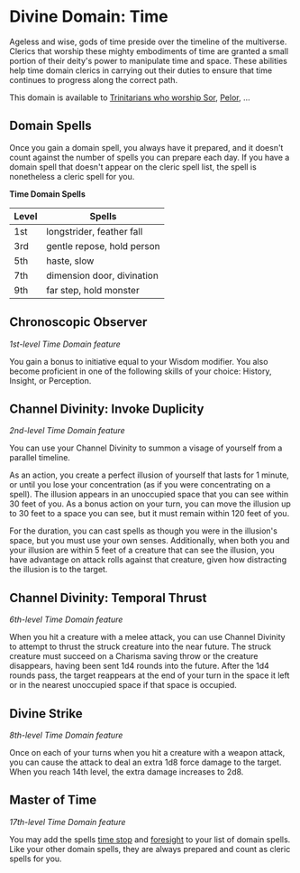 # Divine Domain: Time
Ageless and wise, gods of time preside over the timeline of the multiverse. Clerics that worship these mighty embodiments of time are granted a small portion of their deity's power to manipulate time and space. These abilities help time domain clerics in carrying out their duties to ensure that time continues to progress along the correct path.

This domain is available to [Trinitarians who worship Sor](../../Religions/Trinitarian.md#sor), [Pelor](../../Religions/Pantheon/Pelor.md), ...

## Domain Spells
Once you gain a domain spell, you always have it prepared, and it doesn't count against the number of spells you can prepare each day. If you have a domain spell that doesn't appear on the cleric spell list, the spell is nonetheless a cleric spell for you.

**Time Domain Spells**

Level|Spells
-----|------
1st  | longstrider, feather fall
3rd  | gentle repose, hold person
5th  | haste, slow
7th  | dimension door, divination
9th  | far step, hold monster

## Chronoscopic Observer
*1st-level Time Domain feature*

You gain a bonus to initiative equal to your Wisdom modifier. You also become proficient in one of the following skills of your choice: History, Insight, or Perception.

## Channel Divinity: Invoke Duplicity
*2nd-level Time Domain feature*

You can use your Channel Divinity to summon a visage of yourself from a parallel timeline.

As an action, you create a perfect illusion of yourself that lasts for 1 minute, or until you lose your concentration (as if you were concentrating on a spell). The illusion appears in an unoccupied space that you can see within 30 feet of you. As a bonus action on your turn, you can move the illusion up to 30 feet to a space you can see, but it must remain within 120 feet of you.

For the duration, you can cast spells as though you were in the illusion's space, but you must use your own senses. Additionally, when both you and your illusion are within 5 feet of a creature that can see the illusion, you have advantage on attack rolls against that creature, given how distracting the illusion is to the target.

## Channel Divinity: Temporal Thrust
*6th-level Time Domain feature*

When you hit a creature with a melee attack, you can use Channel Divinity to attempt to thrust the struck creature into the near future. The struck creature must succeed on a Charisma saving throw or the creature disappears, having been sent 1d4 rounds into the future. After the 1d4 rounds pass, the target reappears at the end of your turn in the space it left or in the nearest unoccupied space if that space is occupied.

## Divine Strike
*8th-level Time Domain feature*

Once on each of your turns when you hit a creature with a weapon attack, you can cause the attack to deal an extra 1d8 force damage to the target. When you reach 14th level, the extra damage increases to 2d8.

## Master of Time
*17th-level Time Domain feature*

You may add the spells [time stop](../../Magic/Spells/time-stop.md) and [foresight](../../Magic/Spells/foresight.md) to your list of domain spells. Like your other domain spells, they are always prepared and count as cleric spells for you.
